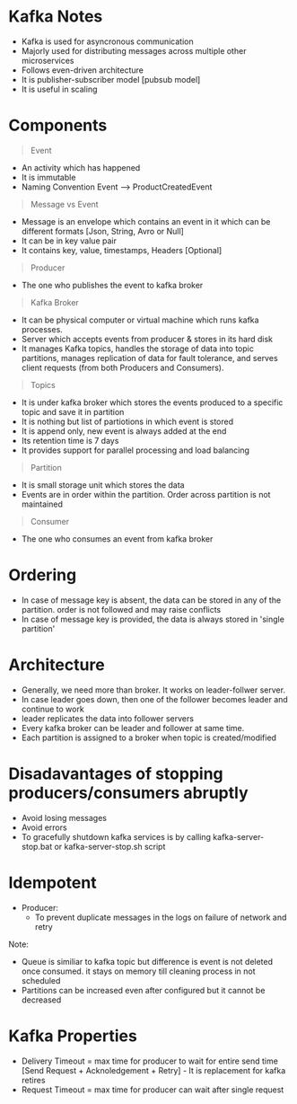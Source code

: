 # Kafka Notes

- Kafka is used for asyncronous communication
- Majorly used for distributing messages across multiple other microservices
- Follows even-driven architecture
- It is publisher-subscriber model [pubsub model]
- It is useful in scaling

# Components

> Event
- An activity which has happened 
- It is immutable
- Naming Convention
<Noun><Action>Event --> ProductCreatedEvent

> Message vs Event
- Message is an envelope which contains an event in it which can be different formats [Json, String, Avro or Null]
- It can be in key value pair
- It contains key, value, timestamps, Headers [Optional]

> Producer
- The one who publishes the event to kafka broker

> Kafka Broker
- It can be physical computer or virtual machine which runs kafka processes.
- Server which accepts events from producer & stores in its hard disk
- It manages Kafka topics, handles the storage of data into topic partitions, 
  manages replication of data for fault tolerance, and serves client requests (from both Producers and Consumers).

> Topics
- It is under kafka broker which stores the events produced to a specific topic and save it in partition
- It is nothing but list of partiotions in which event is stored
- It is append only, new event is always added at the end 
- Its retention time is 7 days
- It provides support for parallel processing and load balancing

> Partition
- It is small storage unit which stores the data
- Events are in order within the partition. Order across partition is not maintained

> Consumer
- The one who consumes an event from kafka broker

# Ordering
- In case of message key is absent, the data can be stored in any of the partition. order is not followed and may raise conflicts
- In case of message key is provided, the data is always stored in 'single partition'

# Architecture
- Generally, we need more than broker. It works on leader-follwer server. 
- In case leader goes down, then one of the follower becomes leader and continue to work
- leader replicates the data into follower servers
- Every kafka broker can be leader and follower at same time.
- Each partition is assigned to a broker when topic is created/modified


# Disadavantages of stopping producers/consumers abruptly
- Avoid losing messages
- Avoid errors
- To gracefully shutdown kafka services is by calling kafka-server-stop.bat or kafka-server-stop.sh script

# Idempotent
- Producer:
  - To prevent duplicate messages in the logs on failure of network and retry

Note: 
- Queue is similiar to kafka topic but difference is event is not deleted once consumed. it stays on memory till cleaning process in not scheduled 
- Partitions can be increased even after configured but it cannot be decreased

# Kafka Properties
- Delivery Timeout = max time for producer to wait for entire send time [Send Request + Acknoledgement + Retry] - It is replacement for kafka retires
- Request Timeout = max time for producer can wait after single request
